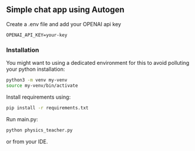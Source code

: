 ## Simple chat app using Autogen
Create a .env file and add your OPENAI api key
```text
OPENAI_API_KEY=your-key
```

### Installation
You might want to using a dedicated environment for this to avoid polluting your python installation:

```bash
python3 -m venv my-venv
source my-venv/bin/activate
```

Install requirements using:
```bash
pip install -r requirements.txt
```

Run main.py:
```bash
python physics_teacher.py
```
or from your IDE.